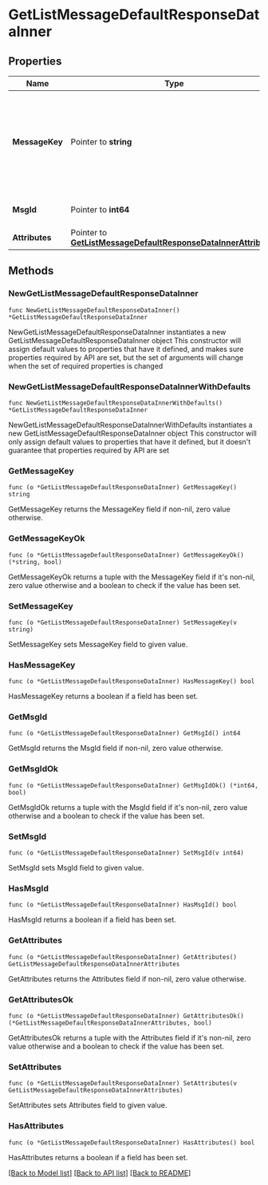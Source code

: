 # GetListMessageDefaultResponseDataInner

## Properties

Name | Type | Description | Notes
------------ | ------------- | ------------- | -------------
**MessageKey** | Pointer to **string** | Message Key, Field messages_key is an identic key for related buyer and related seller that communicate at the chat. | [optional] 
**MsgId** | Pointer to **int64** | Message Unique Identifier | [optional] 
**Attributes** | Pointer to [**GetListMessageDefaultResponseDataInnerAttributes**](GetListMessageDefaultResponseDataInnerAttributes.md) |  | [optional] 

## Methods

### NewGetListMessageDefaultResponseDataInner

`func NewGetListMessageDefaultResponseDataInner() *GetListMessageDefaultResponseDataInner`

NewGetListMessageDefaultResponseDataInner instantiates a new GetListMessageDefaultResponseDataInner object
This constructor will assign default values to properties that have it defined,
and makes sure properties required by API are set, but the set of arguments
will change when the set of required properties is changed

### NewGetListMessageDefaultResponseDataInnerWithDefaults

`func NewGetListMessageDefaultResponseDataInnerWithDefaults() *GetListMessageDefaultResponseDataInner`

NewGetListMessageDefaultResponseDataInnerWithDefaults instantiates a new GetListMessageDefaultResponseDataInner object
This constructor will only assign default values to properties that have it defined,
but it doesn't guarantee that properties required by API are set

### GetMessageKey

`func (o *GetListMessageDefaultResponseDataInner) GetMessageKey() string`

GetMessageKey returns the MessageKey field if non-nil, zero value otherwise.

### GetMessageKeyOk

`func (o *GetListMessageDefaultResponseDataInner) GetMessageKeyOk() (*string, bool)`

GetMessageKeyOk returns a tuple with the MessageKey field if it's non-nil, zero value otherwise
and a boolean to check if the value has been set.

### SetMessageKey

`func (o *GetListMessageDefaultResponseDataInner) SetMessageKey(v string)`

SetMessageKey sets MessageKey field to given value.

### HasMessageKey

`func (o *GetListMessageDefaultResponseDataInner) HasMessageKey() bool`

HasMessageKey returns a boolean if a field has been set.

### GetMsgId

`func (o *GetListMessageDefaultResponseDataInner) GetMsgId() int64`

GetMsgId returns the MsgId field if non-nil, zero value otherwise.

### GetMsgIdOk

`func (o *GetListMessageDefaultResponseDataInner) GetMsgIdOk() (*int64, bool)`

GetMsgIdOk returns a tuple with the MsgId field if it's non-nil, zero value otherwise
and a boolean to check if the value has been set.

### SetMsgId

`func (o *GetListMessageDefaultResponseDataInner) SetMsgId(v int64)`

SetMsgId sets MsgId field to given value.

### HasMsgId

`func (o *GetListMessageDefaultResponseDataInner) HasMsgId() bool`

HasMsgId returns a boolean if a field has been set.

### GetAttributes

`func (o *GetListMessageDefaultResponseDataInner) GetAttributes() GetListMessageDefaultResponseDataInnerAttributes`

GetAttributes returns the Attributes field if non-nil, zero value otherwise.

### GetAttributesOk

`func (o *GetListMessageDefaultResponseDataInner) GetAttributesOk() (*GetListMessageDefaultResponseDataInnerAttributes, bool)`

GetAttributesOk returns a tuple with the Attributes field if it's non-nil, zero value otherwise
and a boolean to check if the value has been set.

### SetAttributes

`func (o *GetListMessageDefaultResponseDataInner) SetAttributes(v GetListMessageDefaultResponseDataInnerAttributes)`

SetAttributes sets Attributes field to given value.

### HasAttributes

`func (o *GetListMessageDefaultResponseDataInner) HasAttributes() bool`

HasAttributes returns a boolean if a field has been set.


[[Back to Model list]](../README.md#documentation-for-models) [[Back to API list]](../README.md#documentation-for-api-endpoints) [[Back to README]](../README.md)


